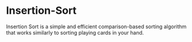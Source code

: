 # Insertion-Sort
Insertion Sort is a simple and efficient comparison-based sorting algorithm that works similarly to sorting playing cards in your hand.
